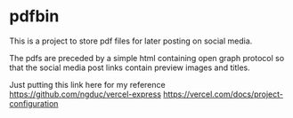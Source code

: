 # pdfbin

This is a project to store pdf files for later posting on social media.

The pdfs are preceded by a simple html containing open graph protocol so that the social media post links contain preview images and titles.

Just putting this link here for my reference 
https://github.com/ngduc/vercel-express
https://vercel.com/docs/project-configuration